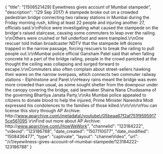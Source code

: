{
    "title": "[1508521429] Eyewitness gives account of Mumbai stampede",
    "description": "(29 Sep 2017) A stampede broke out on a crowded pedestrian bridge connecting two railway stations in Mumbai during the Friday morning rush, killing at least 22 people and injuring another 27, officials said.\r\nPolice were investigating what caused the stampede on the bridge's raised staircase, causing some commuters to leap over the railing. \r\nOthers were crushed or fell underfoot and were trampled.\r\nOne rescuer told Indian broadcaster NDTV that the stampede left dozens trapped in the narrow passage, forcing rescuers to break the railing to pull people out.\r\nMumbai police official Gansham Patel said that when falling concrete hit a part of the bridge railing, people in the crowd panicked at the thought the ceiling was collapsing and surged forward to escape.\r\nCommuters also often complain about street-sellers hawking their wares on the narrow overpass, which connects two commuter railway stations - Elphinstone and Parel.\r\nHeavy rains meant the bridge was even more crowded than usual, as some sought shelter from the downpour under the canopy covering the bridge, said lawmaker Shaina Nana Chudasama of the governing Bhartiya Janata Party.\r\nAs Mumbai police appealed to citizens to donate blood to help the injured, Prime Minister Narendra Modi expressed his condolences to the families of those killed.\r\n\r\n\r\nYou can license this story through AP Archive: http:\/\/www.aparchive.com\/metadata\/youtube\/05beaa67f2af751f95959175ce561095 \r\nFind out more about AP Archive: http:\/\/www.aparchive.com\/HowWeWork",
    "channelid": "123184222",
    "videoid": "123186788",
    "date_created": "1507110077",
    "date_modified": "1508436477",
    "type": "captivate",
    "layout": "channelVideo",
    "url": "\/c1\/eyewitness-gives-account-of-mumbai-stampede\/123184222-123186788"
}